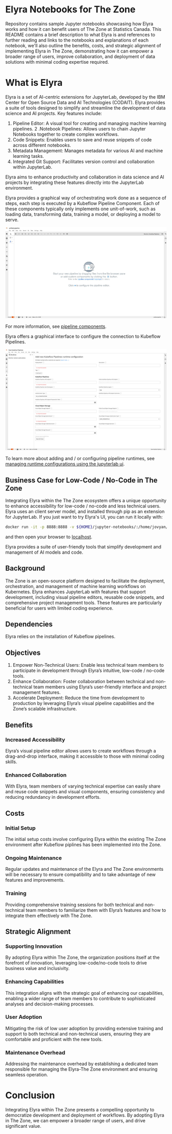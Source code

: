 Elyra Notebooks for The Zone
===

Repository contains sample Jupyter notebooks showcasing how Elyra works and how it can benefit users of The Zone at Statistics Canada. This README contains a brief description to what Elyra is and references to further reading and links to the notebooks and explanations of each notebook, we'll also outline the benefits, costs, and strategic alignment of implementing Elyra in The Zone, demonstrating how it can empower a broader range of users, improve collaboration, and deployment of data solutions with minimal coding expertise required.

# What is Elyra

Elyra is a set of AI-centric extensions for JupyterLab, developed by the IBM Center for Open Source Data and AI Technologies (CODAIT). Elyra provides a suite of tools designed to simplify and streamline the development of data science and AI projects. Key features include:

1. Pipeline Editor: A visual tool for creating and managing machine learning pipelines.
2 .Notebook Pipelines: Allows users to chain Jupyter Notebooks together to create complex workflows.
3. Code Snippets: Enables users to save and reuse snippets of code across different notebooks.
4. Metadata Management: Manages metadata for various AI and machine learning tasks.
5. Integrated Git Support: Facilitates version control and collaboration within JupyterLab.

Elyra aims to enhance productivity and collaboration in data science and AI projects by integrating these features directly into the JupyterLab environment.

Elyra provides a graphical way of orchestrating work done as a sequence of steps, each step is executed by a Kubeflow Pipeline Component. Each of these components typically only implements one unit-of-work, such as loading data, transforming data, training a model, or deploying a model to serve.

![](./images/pipeline-editor.jpg)

For more information, see [pipeline components](https://elyra.readthedocs.io/en/v3.15.0/user_guide/pipeline-components.html).

Elyra offers a graphical interface to configure the connection to Kubeflow Pipelines.

![](./images/configure-kubeflow-pipelines.png)

To learn more about adding and / or configuring pipeline runtimes, see [managing runtime configurations using the jupyterlab ui](https://elyra.readthedocs.io/en/v3.15.0/user_guide/runtime-conf.html#managing-runtime-configurations-using-the-jupyterlab-ui).

## Business Case for Low-Code / No-Code in The Zone

Integrating Elyra within the The Zone ecosystem offers a unique opportunity to enhance accessibility for low-code / no-code and less technical users. Elyra uses an client server model, and installed through pip as an extension for JupyterLab. If you just want to try Elyra's UI, you can run it locally with:

``` bash
docker run -it -p 8888:8888 -v ${HOME}/jupyter-notebooks/:/home/jovyan/work -w /home/jovyan/work elyra/elyra:latest jupyter lab --debug 

```

and then open your browser to [localhost](http://localhost:8888).


Elyra provides a suite of user-friendly tools that simplify development and management of AI models and code. 

## Background

The Zone is an open-source platform designed to facilitate the deployment, orchestration, and management of machine learning workflows on Kubernetes. Elyra enhances JupyterLab with features that support development, including visual pipeline editors, reusable code snippets, and comprehensive project management tools. These features are particularly beneficial for users with limited coding experience.

## Dependencies

Elyra relies on the installation of Kubeflow pipelines.

## Objectives

1. Empower Non-Technical Users: Enable less technical team members to participate in development through Elyra’s intuitive, low-code / no-code tools.
2. Enhance Collaboration: Foster collaboration between technical and non-technical team members using Elyra’s user-friendly interface and project management features.
3. Accelerate Deployment: Reduce the time from development to production by leveraging Elyra’s visual pipeline capabilities and the Zone’s scalable infrastructure.

## Benefits

### Increased Accessibility

Elyra’s visual pipeline editor allows users to create workflows through a drag-and-drop interface, making it accessible to those with minimal coding skills.

### Enhanced Collaboration

With Elyra, team members of varying technical expertise can easily share and reuse code snippets and visual components, ensuring consistency and reducing redundancy in development efforts.

## Costs

### Initial Setup

The initial setup costs involve configuring Elyra within the existing The Zone environment after Kubeflow piplines has been implemented into the Zone.

### Ongoing Maintenance

Regular updates and maintenance of the Elyra and The Zone environments will be necessary to ensure compatibility and to take advantage of new features and improvements.

### Training

Providing comprehensive training sessions for both technical and non-technical team members to familiarize them with Elyra’s features and how to integrate them effectively with The Zone.

## Strategic Alignment

### Supporting Innovation

By adopting Elyra within The Zone, the organization positions itself at the forefront of innovation, leveraging low-code/no-code tools to drive business value and inclusivity.

### Enhancing Capabilities

This integration aligns with the strategic goal of enhancing our capabilities, enabling a wider range of team members to contribute to sophisticated analyses and decision-making processes.

### User Adoption

Mitigating the risk of low user adoption by providing extensive training and support to both technical and non-technical users, ensuring they are comfortable and proficient with the new tools.

### Maintenance Overhead

Addressing the maintenance overhead by establishing a dedicated team responsible for managing the Elyra-The Zone environment and ensuring seamless operation.

# Conclusion

Integrating Elyra within The Zone presents a compelling opportunity to democratize development and deployment of workflows. By adopting Elyra in The Zone, we can empower a broader range of users, and drive significant value.
 
 
